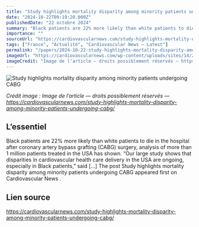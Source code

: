 ```yaml
---
title: "Study highlights mortality disparity among minority patients undergoing CABG"
date: "2024-10-22T09:19:20.000Z"
publishedDate: "22 octobre 2024"
summary: "Black patients are 22% more likely than white patients to die in the hospital after coronary artery bypass grafting (CABG) surgery, analysis of more than 1 million patients treated in the USA has shown. “Our large study shows that disparities in cardiovascular health care delivery in the USA are ongoing, especially in Black patients,” said [&#8230;] The post Study highlights mortality disparity among minority patients undergoing CABG appeared first on Cardiovascular News ."
importance: ""
sourceUrl: "https://cardiovascularnews.com/study-highlights-mortality-disparity-among-minority-patients-undergoing-cabg/"
tags: ["France", "Actualité", "Cardiovascular News — Latest"]
permalink: "/papers/2024-10-22-study-highlights-mortality-disparity-among-minority-patients-undergoing-cabg"
imageUrl: "https://cardiovascularnews.com/wp-content/uploads/sites/14/2022/02/CABG-image.jpeg"
imageCredit: "Image de l’article — droits possiblement réservés — https://cardiovascularnews.com/study-highlights-mortality-disparity-among-minority-patients-undergoing-cabg/"
---
```


![Study highlights mortality disparity among minority patients undergoing CABG](https://cardiovascularnews.com/wp-content/uploads/sites/14/2022/02/CABG-image.jpeg)

*Crédit image : Image de l’article — droits possiblement réservés — https://cardiovascularnews.com/study-highlights-mortality-disparity-among-minority-patients-undergoing-cabg/*

## L’essentiel

Black patients are 22% more likely than white patients to die in the hospital after coronary artery bypass grafting (CABG) surgery, analysis of more than 1 million patients treated in the USA has shown. “Our large study shows that disparities in cardiovascular health care delivery in the USA are ongoing, especially in Black patients,” said [&#8230;] The post Study highlights mortality disparity among minority patients undergoing CABG appeared first on Cardiovascular News .

## Lien source

https://cardiovascularnews.com/study-highlights-mortality-disparity-among-minority-patients-undergoing-cabg/
